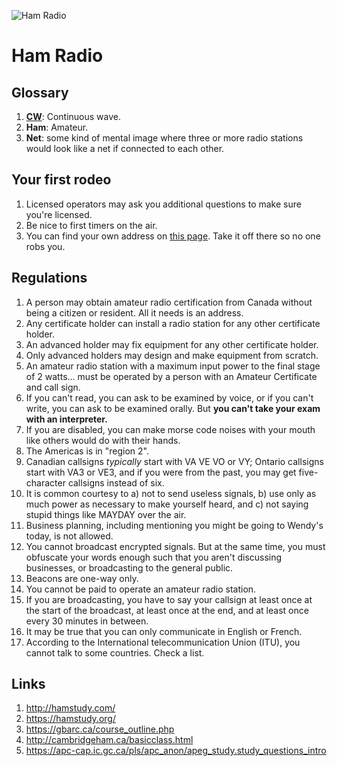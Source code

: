 ![Ham Radio](https://i.imgur.com/V67F49n.png)

# Ham Radio

## Glossary
1. [**CW**](http://www.arrl.org/cw-mode): Continuous wave.
1. **Ham**: Amateur.
1. **Net**: some kind of mental image where three or more radio stations would look like a net if connected to each other.

## Your first rodeo
1. Licensed operators may ask you additional questions to make sure you're licensed.
1. Be nice to first timers on the air.
1. You can find your own address on [this page](https://apc-cap.ic.gc.ca/pls/apc_anon/query_amat_cs$.startup). Take it off there so no one robs you.

## Regulations
1. A person may obtain amateur radio certification from Canada without being a citizen or resident. All it needs is an address.
1. Any certificate holder can install a radio station for any other certificate holder.
1. An advanced holder may fix equipment for any other certificate holder.
1. Only advanced holders may design and make equipment from scratch.
1. An amateur radio station with a maximum input power to the final stage of 2 watts... must be operated by a person with an Amateur Certificate and call sign.
1. If you can't read, you can ask to be examined by voice, or if you can't write, you can ask to be examined orally. But **you can't take your exam with an interpreter.**
1. If you are disabled, you can make morse code noises with your mouth like others would do with their hands.
1. The Americas is in "region 2".
1. Canadian callsigns *typically* start with VA VE VO or VY; Ontario callsigns start with VA3 or VE3, and if you were from the past, you may get five-character callsigns instead of six.
1. It is common courtesy to a) not to send useless signals, b) use only as much power as necessary to make yourself heard, and c) not saying stupid things like MAYDAY over the air.
1. Business planning, including mentioning you might be going to Wendy's today, is not allowed.
1. You cannot broadcast encrypted signals. But at the same time, you must obfuscate your words enough such that you aren't discussing businesses, or broadcasting to the general public.
1. Beacons are one-way only.
1. You cannot be paid to operate an amateur radio station.
1. If you are broadcasting, you have to say your callsign at least once at the start of the broadcast, at least once at the end, and at least once every 30 minutes in between.
1. It may be true that you can only communicate in English or French.
1. According to the International telecommunication Union (ITU), you cannot talk to some countries. Check a list.

## Links
1. http://hamstudy.com/
1. https://hamstudy.org/
1. https://gbarc.ca/course_outline.php
1. http://cambridgeham.ca/basicclass.html
1. https://apc-cap.ic.gc.ca/pls/apc_anon/apeg_study.study_questions_intro
